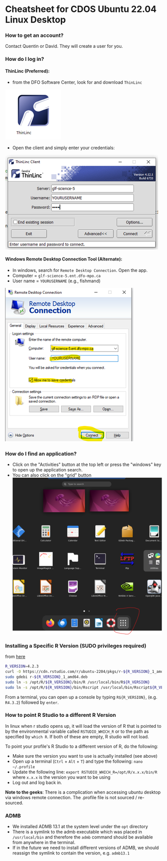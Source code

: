 # Cheatsheet for CDOS Ubuntu 22.04 Linux Desktop 

### How to get an account?

Contact Quentin or David. They will create a user for you.

### How do I log in?

#### ThinLinc (Preferred):

- from the DFO Software Center, look for and download `ThinLinc`

![img_2.png](img_2.png)
- Open the client and simply enter your credentials:

![img_3.png](img_3.png)

#### Windows Remote Desktop Connection Tool (Alternate):

- In windows, search for `Remote Desktop Connection`. Open the app.
- Computer = `glf-science-5.ent.dfo-mpo.ca`
- User name = `YOURUSERNAME` (e.g., fishmand)

![img.png](img.png)

### How do I find an application?
- Click on the "Activities" button at the top left or press the "windows" key to open up the application search.
- You can also click on the "grid" button
![img_1.png](img_1.png)


### Installing a Specific R Version (SUDO privileges required)
from [here](https://docs.posit.co/resources/install-r/#specify-r-version)

```bash
R_VERSION=4.2.3
curl -O https://cdn.rstudio.com/r/ubuntu-2204/pkgs/r-${R_VERSION}_1_amd64.deb
sudo gdebi r-${R_VERSION}_1_amd64.deb
sudo ln -s /opt/R/${R_VERSION}/bin/R /usr/local/bin/R${R_VERSION}
sudo ln -s /opt/R/${R_VERSION}/bin/Rscript /usr/local/bin/Rscript${R_VERSION}
```

From a terminal, you can open up a console by typing `R${R_VERSION}`, (e.g. `R4.3.2`) followed by `enter`.

### How to point R Studio to a different R Version

In linux when r studio opens up, it will load the version of R that is pointed to by the environmental variable called `RSTUDIO_WHICH_R` or to the path as specified by `which R`.
If both of these are empty, R studio will not load.

To point your profile's R Studio to a different version of R, do the following:

- Make sure the version you want to use is actually installed (see above)
- Open up a terminal (`Ctrl` + `Alt` + `T`) and type the following: `nano ~/.profile`
- Update the following line: `export RSTUDIO_WHICH_R=/opt/R/x.x.x/bin/R` where `x.x.x` is the version you want to be using
- Log out and log back in.


**Note to the geeks**: There is a complication when accessing ubuntu desktop via windows remote connection. The .profile file is not sourced / re-sourced.  


### ADMB

- We installed ADMB 13.1 at the system level under the `opt` directory
- There is a symlink to the admb executable which was placed in `/usr/local/bin` and therefore the `admb` command should be available from anywhere in the terminal. 
- If in the future we need to install different versions of ADMB, we should reassign the symlink to contain the version, e.g. `admb13.1`